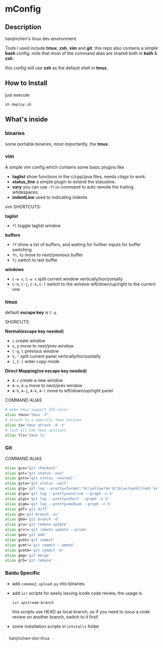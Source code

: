 mConfig
=======

Description
---

hanjinchen's linux dev environment.

Tools I used include **tmux**, **zsh**, **vim** and **git**.
this repo also contains a simple **bash** config.
note that most of the command alias are shared both in **bath** & **zsh**.

this config will use **zsh** as the default shell in **tmux**.

How to Install
---

just execute

    sh deploy.sh

What's inside
---

### binaries

some portable binaries, most importantly, the **tmux**.

### vim

A simple vim config which contains some basic plugins like

-   **taglist** show functions in the c/cpp/java files, needs *ctags* to work.
-   **status_line** a simple plugin to extend the statusline.
-   **vary** you can use `:Trim` command to auto remote the trailing whitespaces.
-   **indentLine** used to indicating indents

vim SHORTCUTS:

**taglist**
-   `fl` toggle taglist window

**buffers**
-   `ff` show a list of buffers, and waiting for further inputs for buffer switching
-   `fn`, `fp` move to next/previous buffer
-   `fj` switch to last buffer

**windows**
-   `C-w v`, `C-w s` split current window vertically/horizontally
-   `C-h`, `C-j`, `C-k`, `C-l` switch to the window left/down/up/right to the current one

### tmux

default **escape key** is `C-q`.

SHORCUTS

**Normal(escape key needed)**
-   `c` create window
-   `n`, `p` move to next/prev window
-   `C-q`, `l` previous window
-   `%`, `"` split current panel vertically/horizontally
-   `[`, `C-[` enter copy-mode

**Direct Mapping(no escape key needed)**
-   `A-c` create a new window
-   `A-n`, `A-p` move to next/prev window
-   `A-h`, `A-j`, `A-k`, `A-l` move to left/down/up/right panel

COMMAND ALIAS

``` bash
# make tmux support 256-color
alias tmux="tmux -2"
# attach to a specific tmux session
alias ta='tmux attach -d -t'
# list all the tmux sessions
alias tls='tmux ls'
```

### Git

COMMAND ALIAS

``` bash
alias gco="git checkout"
alias gst="git status -uno"
alias gstn="git status -unormal"
alias gsta="git status -uall"
alias glg='git log --pretty=format:"%C(yellow)%H %C(blue)%an%C(red) %s %C(reset)%n%cD, %cr" --stat -n 5'
alias glgo='git log --pretty=oneline --graph -n 5'
alias glgs='git log --pretty=short --graph -n 5'
alias glgm='git log --pretty=medium --graph -n 5'
alias gdf='git diff'
alias gb='git branch -av'
alias gbd='git branch -d'
alias gru='git remote update'
alias gru!='git remote update --prune'
alias gad='git add'
alias gcmt='git commit'
alias gcmt!='git commit --amend'
alias gcmtm='git commit -m'
alias gmg='git merge'
alias grb='git rebase'
```

### Baidu Specific

-   add `comake2`, `upload.py` into binaries.

-   add `icr` scripts for easily issuing icode code review, the usage is

        icr upstream-branch

    this scripts use HEAD as local branch, so if you need to issus a code review on another branch,
    switch to it first!

-   some installation scripts in `intstalls` folder

![test png](test.png)